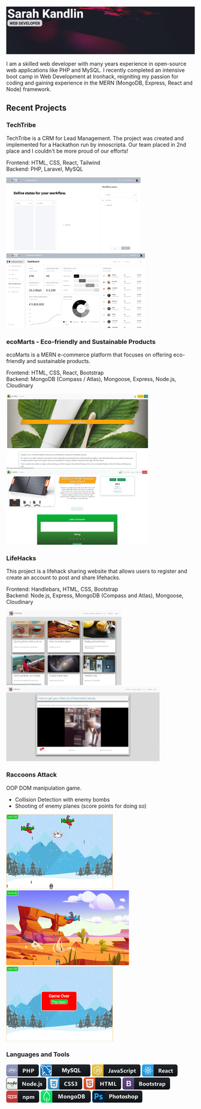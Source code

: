 ![Banner](iamsarah.png)

I am a skilled web developer with many years experience in open-source web applications like PHP and MySQL. I recently completed an intensive boot camp in Web Development at Ironhack, reigniting my passion for coding and gaining experience in the MERN (MongoDB, Express, React and Node) framework.

## Recent Projects

### TechTribe
TechTribe is a CRM for Lead Management. The project was created and implemented for a Hackathon run by innoscripta. Our team placed in 2nd place and I couldn't be more proud of our efforts!

Frontend: HTML, CSS, React, Tailwind  
Backend: PHP, Laravel, MySQL

<img src="projects/techtribe_definestates.png" height="200" /> <img src="projects/techtribe_dashboard.png" height="200" />

### ecoMarts - Eco-friendly and Sustainable Products
ecoMarts is a MERN e-commerce platform that focuses on offering eco-friendly and sustainable products.

Frontend: HTML, CSS, React, Bootstrap  
Backend: MongoDB (Compass / Atlas), Mongoose, Express, Node.js, Cloudinary

<img src="projects/ecomarts001.png" height="200" /> <img src="projects/ecomarts002.png" height="200" />

### LifeHacks
This project is a lifehack sharing website that allows users to register and create an account to post and share lifehacks.

Frontend: Handlebars, HTML, CSS, Bootstrap  
Backend: Node.js, Express, MongoDB (Compass and Atlas), Mongoose, Cloudinary

<img src="projects/lifehacks002.png" height="200" /> <img src="projects/lifehacks003.png" height="200" />

### Raccoons Attack
OOP DOM manipulation game.

- Collision Detection with enemy bombs  
- Shooting of enemy planes (score points for doing so)

<img src="projects/raccoons_attack001.png" height="200" /> <img src="projects/raccoons_attack002.png" height="200" /> <img src="projects/raccoons_attack003.png" height="200" />

### Languages and Tools
![Image 1](./dev/languages/php.png)
![Image 2](./dev/misc/mysql.png)
![Image 3](./dev/languages/js.png)
![Image 4](./dev/frameworks/react.png)
![Image 5](./dev/frameworks/nodejs.png)
![Image 6](./dev/languages/css3.png)
![Image 7](./dev/languages/html.png)
![Image 8](./dev/frameworks/bootstrap.png)
![Image 9](./dev/services/npm.png)
![Image 10](./dev/misc/mongodb.png)
![Image 11](./dev/misc/photoshop.png)
